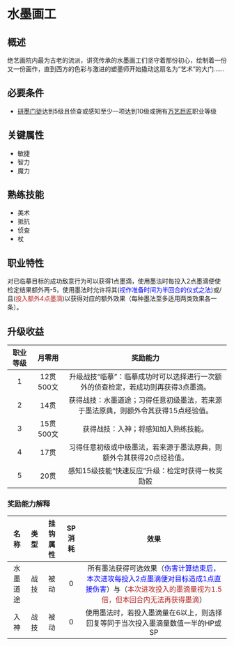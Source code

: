 # 水墨画工

## 概述

绝艺画院内最为古老的流派，讲究传承的水墨画工们坚守着那份初心，绘制着一份又一份画作，直到西方的色彩与激进的塑墨师开始撬动这扇名为“艺术”的大门……

## 必要条件

* <a href="../Artist_Apprentice" target="_blank">研墨门徒</a>达到5级且侦查或感知至少一项达到10级或拥有<a href="../Versatile_Colossus" target="_blank">万艺巨匠</a>职业等级

## 关键属性

* 敏捷
* 智力
* 魔力

## 熟练技能

* 美术
* 抵抗
* 侦查
* 杖

## 职业特性

对已临摹目标的成功敌意行为可以获得1点墨滴，使用墨法时每投入2点墨滴便使检定结果额外再-5，使用墨法时允许将其(<font color="#0000FF">视作准备时间为半回合的仪式之法</font>)或/且(<font color="#B22222">投入额外4点墨滴</font>)以获得对应的额外效果（每种墨法至多适用两类效果各一条）。

## 升级收益

职业等级|月零用|奖励能力
:--:|:--:|:--:
1|12贯500文|升级战技“临摹”：临摹成功时可以选择进行一次额外的侦查检定，若成功则再获得3点墨滴。
2|14贯|获得战技：水墨道途；习得任意初级墨法，若来源于墨法原典，则额外令其获得15点经验值。
3|15贯500文|获得战技：入神；将感知加入熟练技能。
4|17贯|习得任意初级或中级墨法，若来源于墨法原典，则额外令其获得20点经验值。
5|20贯|感知15级技能“快速反应”升级：检定时获得一枚奖励骰

### 奖励能力解释

名称|类型|挂钩属性|SP消耗|效果
:--:|:--:|:--:|:--:|:--:
水墨道途|战技|被动|0|所有墨法获得可选效果（<font color="#0000FF">伤害计算结束后，本次进攻每投入2点墨滴便对目标造成1点直接伤害</font>）与（<font color="#B22222">本次进攻投入的墨滴量视为1.5倍，但本回合内无法再获得墨滴</font>）
入神|战技|被动|0|使用墨法时，若投入墨滴量在6以上，则选择回复等同于当次投入墨滴量数值一半的HP或SP